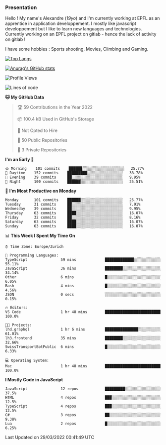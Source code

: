 ### Presentation

Hello ! My name's Alexandre (_19yo_) and I'm currently working at EPFL as an apprentice in application developpement. I mostly like javascript developpement but I like to learn new languages and technologies. Currently working on an EPFL project on gitlab - hence the lack of activity on gitlab !

I have some hobbies : Sports shooting, Movies, Climbing and Gaming.

[![Top Langs](https://github-readme-stats.vercel.app/api/top-langs/?username=jaavlex&layout=compact&langs_count=8&theme=react)](https://github.com/anuraghazra/github-readme-stats)

[![Anurag's GitHub stats](https://github-readme-stats.vercel.app/api?username=jaavlex&theme=react&show_icons=true&count_private=true)](https://github.com/anuraghazra/github-readme-stats)

<!--START_SECTION:waka-->
![Profile Views](http://img.shields.io/badge/Profile%20Views-1-blue)

![Lines of code](https://img.shields.io/badge/From%20Hello%20World%20I%27ve%20Written-197%20Thousand%20lines%20of%20code-blue)

**🐱 My GitHub Data** 

> 🏆 59 Contributions in the Year 2022
 > 
> 📦 100.4 kB Used in GitHub's Storage 
 > 
> 🚫 Not Opted to Hire
 > 
> 📜 50 Public Repositories 
 > 
> 🔑 3 Private Repositories  
 > 
**I'm an Early 🐤** 

```text
🌞 Morning    101 commits    ██████░░░░░░░░░░░░░░░░░░░   25.77% 
🌆 Daytime    152 commits    █████████░░░░░░░░░░░░░░░░   38.78% 
🌃 Evening    39 commits     ██░░░░░░░░░░░░░░░░░░░░░░░   9.95% 
🌙 Night      100 commits    ██████░░░░░░░░░░░░░░░░░░░   25.51%

```
📅 **I'm Most Productive on Monday** 

```text
Monday       101 commits    ██████░░░░░░░░░░░░░░░░░░░   25.77% 
Tuesday      31 commits     ██░░░░░░░░░░░░░░░░░░░░░░░   7.91% 
Wednesday    39 commits     ██░░░░░░░░░░░░░░░░░░░░░░░   9.95% 
Thursday     63 commits     ████░░░░░░░░░░░░░░░░░░░░░   16.07% 
Friday       32 commits     ██░░░░░░░░░░░░░░░░░░░░░░░   8.16% 
Saturday     63 commits     ████░░░░░░░░░░░░░░░░░░░░░   16.07% 
Sunday       63 commits     ████░░░░░░░░░░░░░░░░░░░░░   16.07%

```


📊 **This Week I Spent My Time On** 

```text
⌚︎ Time Zone: Europe/Zurich

💬 Programming Languages: 
TypeScript               59 mins             █████████████░░░░░░░░░░░░   55.11% 
JavaScript               36 mins             ████████░░░░░░░░░░░░░░░░░   34.14% 
Other                    6 mins              █░░░░░░░░░░░░░░░░░░░░░░░░   6.05% 
Bash                     4 mins              █░░░░░░░░░░░░░░░░░░░░░░░░   4.56% 
JSON                     0 secs              ░░░░░░░░░░░░░░░░░░░░░░░░░   0.15%

🔥 Editors: 
VS Code                  1 hr 48 mins        █████████████████████████   100.0%

🐱‍💻 Projects: 
lhd.graphql              1 hr 6 mins         ███████████████░░░░░░░░░░   61.01% 
lh3.frontend             35 mins             ████████░░░░░░░░░░░░░░░░░   32.66% 
SwissTransportBotPublic  6 mins              █░░░░░░░░░░░░░░░░░░░░░░░░   6.33%

💻 Operating System: 
Mac                      1 hr 48 mins        █████████████████████████   100.0%

```

**I Mostly Code in JavaScript** 

```text
JavaScript               12 repos            █████████░░░░░░░░░░░░░░░░   37.5% 
HTML                     4 repos             ███░░░░░░░░░░░░░░░░░░░░░░   12.5% 
TypeScript               4 repos             ███░░░░░░░░░░░░░░░░░░░░░░   12.5% 
C#                       3 repos             ██░░░░░░░░░░░░░░░░░░░░░░░   9.38% 
Lua                      2 repos             █░░░░░░░░░░░░░░░░░░░░░░░░   6.25%

```



 Last Updated on 29/03/2022 00:41:49 UTC
<!--END_SECTION:waka-->
